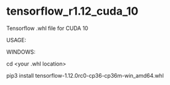 # tensorflow_r1.12_cuda_10
Tensorflow .whl file for CUDA 10


USAGE:

WINDOWS:

cd <your .whl location>

pip3 install tensorflow-1.12.0rc0-cp36-cp36m-win_amd64.whl

